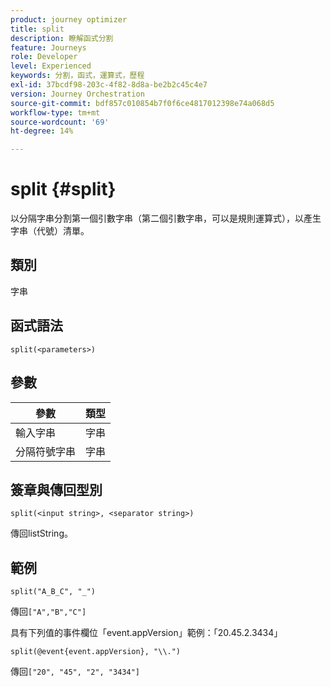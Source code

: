 ```yaml
---
product: journey optimizer
title: split
description: 瞭解函式分割
feature: Journeys
role: Developer
level: Experienced
keywords: 分割，函式，運算式，歷程
exl-id: 37bcdf98-203c-4f82-8d8a-be2b2c45c4e7
version: Journey Orchestration
source-git-commit: bdf857c010854b7f0f6ce4817012398e74a068d5
workflow-type: tm+mt
source-wordcount: '69'
ht-degree: 14%

---
```


# split {#split}

以分隔字串分割第一個引數字串（第二個引數字串，可以是規則運算式），以產生字串（代號）清單。

## 類別

字串

## 函式語法

`split(<parameters>)`

## 參數

| 參數 | 類型 |
|-----------|------------------|
| 輸入字串 | 字串 |
| 分隔符號字串 | 字串 |

## 簽章與傳回型別

`split(<input string>, <separator string>)`

傳回listString。

## 範例

`split("A_B_C", "_")`

傳回`["A","B","C"]`

具有下列值的事件欄位「event.appVersion」範例：「20.45.2.3434」

`split(@event{event.appVersion}, "\\.")`

傳回`["20", "45", "2", "3434"]`
